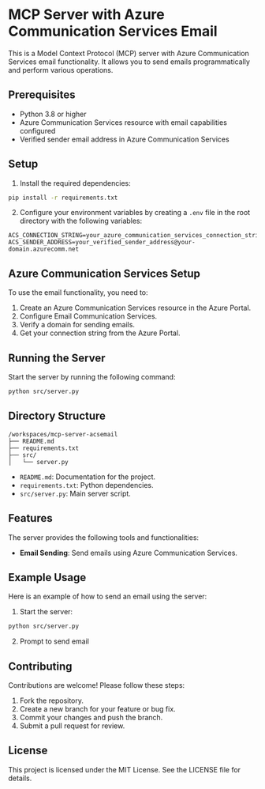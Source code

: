 # MCP Server with Azure Communication Services Email

This is a Model Context Protocol (MCP) server with Azure Communication Services email functionality. It allows you to send emails programmatically and perform various operations.

## Prerequisites

- Python 3.8 or higher
- Azure Communication Services resource with email capabilities configured
- Verified sender email address in Azure Communication Services

## Setup

1. Install the required dependencies:
```bash
pip install -r requirements.txt
```

2. Configure your environment variables by creating a `.env` file in the root directory with the following variables:
```
ACS_CONNECTION_STRING=your_azure_communication_services_connection_string
ACS_SENDER_ADDRESS=your_verified_sender_address@your-domain.azurecomm.net
```

## Azure Communication Services Setup

To use the email functionality, you need to:

1. Create an Azure Communication Services resource in the Azure Portal.
2. Configure Email Communication Services.
3. Verify a domain for sending emails.
4. Get your connection string from the Azure Portal.

## Running the Server

Start the server by running the following command:
```bash
python src/server.py
```

## Directory Structure

```
/workspaces/mcp-server-acsemail
├── README.md
├── requirements.txt
├── src/
│   └── server.py
```

- `README.md`: Documentation for the project.
- `requirements.txt`: Python dependencies.
- `src/server.py`: Main server script.

## Features

The server provides the following tools and functionalities:

- **Email Sending**: Send emails using Azure Communication Services.

## Example Usage

Here is an example of how to send an email using the server:

1. Start the server:
```bash
python src/server.py
```

2. Prompt to send email

## Contributing

Contributions are welcome! Please follow these steps:

1. Fork the repository.
2. Create a new branch for your feature or bug fix.
3. Commit your changes and push the branch.
4. Submit a pull request for review.

## License

This project is licensed under the MIT License. See the LICENSE file for details.
